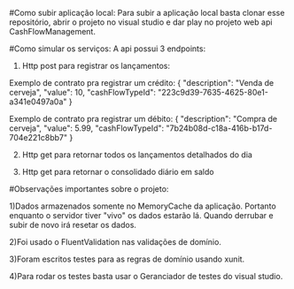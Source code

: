 #Como subir aplicação local:
Para subir a aplicação local basta clonar esse repositório, abrir o projeto no visual studio e dar play no projeto web api CashFlowManagement.

#Como simular os serviços:
A api possui 3 endpoints:

1) Http post para registrar os lançamentos:

Exemplo de contrato pra registrar um crédito:
{
  "description": "Venda de cerveja",
  "value": 10,
  "cashFlowTypeId": "223c9d39-7635-4625-80e1-a341e0497a0a"
}

Exemplo de contrato pra registrar um débito:
{
  "description": "Compra de cerveja",
  "value": 5.99,
  "cashFlowTypeId": "7b24b08d-c18a-416b-b17d-704e221c8bb7"
}

2) Http get para retornar todos os lançamentos detalhados do dia

3) Http get para retornar o consolidado diário em saldo


#Observações importantes sobre o projeto:

1)Dados armazenados somente no MemoryCache da aplicação. Portanto enquanto o servidor tiver "vivo" os dados estarão lá. Quando derrubar e subir de novo irá resetar os dados.

2)Foi usado o FluentValidation nas validações de domínio.

3)Foram escritos testes para as regras de domínio usando xunit.

4)Para rodar os testes basta usar o Geranciador de testes do visual studio.